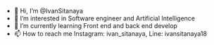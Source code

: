 - 👋 Hi, I’m @IvanSitanaya
- 👀 I’m interested in Software engineer and Artificial Intelligence
- 🌱 I’m currently learning Front end and back end develop
- 📫 How to reach me Instagram: ivan_sitanaya, Line: ivansitanaya18

<!---
IvanSitanaya/IvanSitanaya is a ✨ special ✨ repository because its `README.md` (this file) appears on your GitHub profile.
You can click the Preview link to take a look at your changes.
--->
